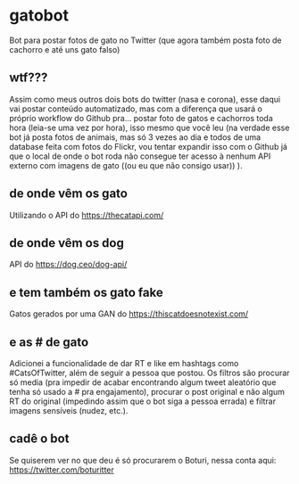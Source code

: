 # gatobot
Bot para postar fotos de gato no Twitter (que agora também posta foto de cachorro e até uns gato falso)

## wtf???

Assim como meus outros dois bots do twitter (nasa e corona), esse daqui vai postar conteúdo automatizado, mas com a diferença que usará o próprio workflow do Github pra... postar foto de gatos e cachorros toda hora (leia-se uma vez por hora), isso mesmo que você leu (na verdade esse bot já posta fotos de animais, mas só 3 vezes ao dia e todos de uma database feita com fotos do Flickr, vou tentar expandir isso com o Github já que o local de onde o bot roda não consegue ter acesso à nenhum API externo com imagens de gato ((ou eu que não consigo usar)) ).

## de onde vêm os gato

Utilizando o API do https://thecatapi.com/

## de onde vêm os dog

API do https://dog.ceo/dog-api/

## e tem também os gato fake

Gatos gerados por uma GAN do https://thiscatdoesnotexist.com/

## e as # de gato

Adicionei a funcionalidade de dar RT e like em hashtags como #CatsOfTwitter, além de seguir a pessoa que postou. Os filtros são procurar só media (pra impedir de acabar encontrando algum tweet aleatório que tenha só usado a # pra engajamento), procurar o post original e não algum RT do original (impedindo assim que o bot siga a pessoa errada) e filtrar imagens sensíveis (nudez, etc.).

## cadê o bot

Se quiserem ver no que deu é só procurarem o Boturi, nessa conta aqui: https://twitter.com/boturitter
